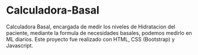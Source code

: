 # Calculadora-Basal
Calculadora Basal, encargada de medir los niveles de Hidratacion del paciente, mediante la formula de necesidades basales, podemos medirlo en ML diarios.
Este proyecto fue realizado con HTML, CSS (Bootstrap) y Javascript.
